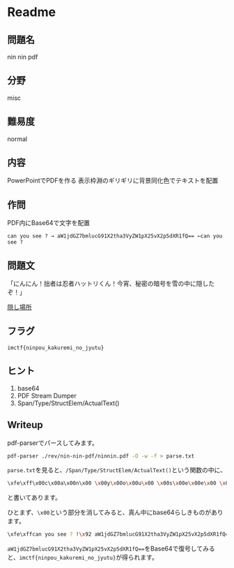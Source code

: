 # Readme

## 問題名

nin nin pdf

## 分野

misc

## 難易度

normal

## 内容

PowerPointでPDFを作る
表示枠淵のギリギリに背景同化色でテキストを配置

## 作問

PDF内にBase64で文字を配置

`can you see ? → aW1jdGZ7bmlucG91X2tha3VyZW1pX25vX2p5dXR1fQ== ←can you see ?`

## 問題文

「にんにん！拙者は忍者ハットリくん！今宵、秘密の暗号を雪の中に隠したぞ！」

[隠し場所](./ninnin.pdf)

## フラグ

`imctf{ninpou_kakuremi_no_jyutu}`

## ヒント

1. base64
1. PDF Stream Dumper
1. Span/Type/StructElem/ActualText()

## Writeup

pdf-parserでパースしてみます。

```bash
pdf-parser ./rev/nin-nin-pdf/ninnin.pdf -O -w -f > parse.txt
```

`parse.txt`を見ると、`/Span/Type/StructElem/ActualText()`という関数の中に、

```bash
\xfe\xff\x00c\x00a\x00n\x00 \x00y\x00o\x00u\x00 \x00s\x00e\x00e\x00 \x00?\x00 !\x92\x00 \x00a\x00W\x001\x00j\x00d\x00G\x00Z\x007\x00b\x00m\x00l\x00u\x00c\x00G\x009\x001\x00X\x002\x00t\x00h\x00a\x003\x00V\x00y\x00Z\x00W\x001\x00p\x00X\x002\x005\x00v\x00X\x002\x00p\x005\x00d\x00X\x00R\x001\x00f\x00Q\x00=\x00=\x00 !\x90\x00c\x00a\x00n\x00 \x00y\x00o\x00u\x00 \x00s\x00e\x00e\x00 \x00?
```

と書いてあります。

ひとまず、`\x00`という部分を消してみると、真ん中にbase64らしきものがあります。

```bash
\xfe\xffcan you see ? !\x92 aW1jdGZ7bmlucG91X2tha3VyZW1pX25vX2p5dXR1fQ== !\x90can you see ?
```

`aW1jdGZ7bmlucG91X2tha3VyZW1pX25vX2p5dXR1fQ==`をBase64で復号してみると、`imctf{ninpou_kakuremi_no_jyutu}`が得られます。
